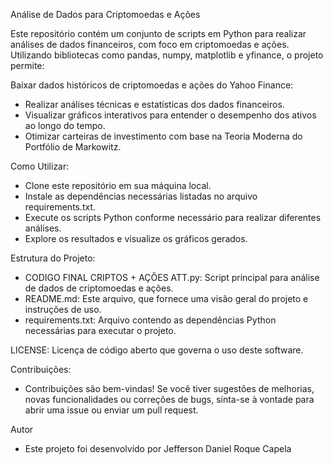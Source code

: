 Análise de Dados para Criptomoedas e Ações

Este repositório contém um conjunto de scripts em Python para realizar análises de dados financeiros, com foco em criptomoedas e ações. Utilizando bibliotecas como pandas, numpy, matplotlib e yfinance, o projeto permite:

Baixar dados históricos de criptomoedas e ações do Yahoo Finance:
- Realizar análises técnicas e estatísticas dos dados financeiros.
- Visualizar gráficos interativos para entender o desempenho dos ativos ao longo do tempo.
- Otimizar carteiras de investimento com base na Teoria Moderna do Portfólio de Markowitz.

Como Utilizar:
- Clone este repositório em sua máquina local.
- Instale as dependências necessárias listadas no arquivo requirements.txt.
- Execute os scripts Python conforme necessário para realizar diferentes análises.
- Explore os resultados e visualize os gráficos gerados.

Estrutura do Projeto:
- CODIGO  FINAL  CRIPTOS  + AÇÕES ATT.py: Script principal para análise de dados de criptomoedas e ações.
- README.md: Este arquivo, que fornece uma visão geral do projeto e instruções de uso.
- requirements.txt: Arquivo contendo as dependências Python necessárias para executar o projeto.
  
LICENSE: Licença de código aberto que governa o uso deste software.

Contribuições:
- Contribuições são bem-vindas! Se você tiver sugestões de melhorias, novas funcionalidades ou correções de bugs, sinta-se à vontade para abrir uma issue ou enviar um pull request.

Autor
- Este projeto foi desenvolvido por Jefferson Daniel Roque Capela
